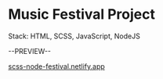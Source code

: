 # Music Festival Project 

 Stack: HTML, SCSS, JavaScript, NodeJS
 
 --PREVIEW--

 <a href="https://scss-node-festival.netlify.app">scss-node-festival.netlify.app</a>

